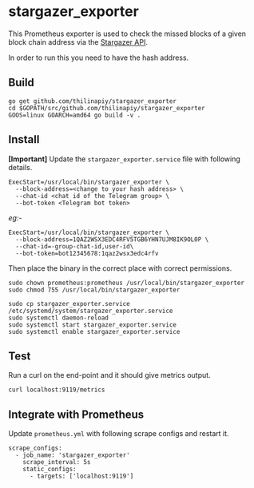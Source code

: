 # stargazer_exporter

This Prometheus exporter is used to check the missed blocks of a given block chain address via the [Stargazer API](https://app.swaggerhub.com/apis-docs/Slamper/Stargazer/1.0.0#/Validators/GetValidatorMissesGrouped).

In order to run this you need to have the hash address.

## Build

```
go get github.com/thilinapiy/stargazer_exporter
cd $GOPATH/src/github.com/thilinapiy/stargazer_exporter
GOOS=linux GOARCH=amd64 go build -v .
```

## Install

**[Important]** Update the `stargazer_exporter.service` file with following details.

```
ExecStart=/usr/local/bin/stargazer_exporter \
  --block-address=<change to your hash address> \
  --chat-id <chat id of the Telegram group> \
  --bot-token <Telegram bot token>
```

*eg:-*

```
ExecStart=/usr/local/bin/stargazer_exporter \
  --block-address=1QAZ2WSX3EDC4RFV5TGB6YHN7UJM8IK9OL0P \
  --chat-id=-group-chat-id,user-id\
  --bot-token=bot12345678:1qaz2wsx3edc4rfv
```

Then place the binary in the correct place with correct permissions.

```
sudo chown prometheus:prometheus /usr/local/bin/stargazer_exporter
sudo chmod 755 /usr/local/bin/stargazer_exporter

sudo cp stargazer_exporter.service /etc/systemd/system/stargazer_exporter.service
sudo systemctl daemon-reload
sudo systemctl start stargazer_exporter.service
sudo systemctl enable stargazer_exporter.service
```

## Test

Run a curl on the end-point and it should give metrics output.

```
curl localhost:9119/metrics
```

## Integrate with Prometheus

Update `prometheus.yml` with following scrape configs and restart it.

```
scrape_configs:
  - job_name: 'stargazer_exporter'
    scrape_interval: 5s
    static_configs:
      - targets: ['localhost:9119'] 

```
